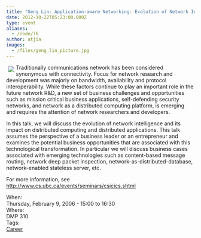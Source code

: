 ```yaml
---
title: "Geng Lin: Application-aware Networking: Evolution of Network Intelligence"
date: 2012-10-22T05:23:00.000Z
type: event
aliases:
  - /node/76
author: atjia
images:
  - /files/geng_lin_picture.jpg
---
```


<div class="field field-name-body field-type-text-with-summary field-label-hidden"><div class="field-items"><div class="field-item even"><p><img src="/files/geng_lin_picture.jpg" align="left" vspace="5" hspace="5">Traditionally communications network has been considered synonymous with connectivity. Focus for network research and development was majorly on bandwidth, availability and protocol interoperability. While these factors continue to play an important role in the future network R&amp;D, a new set of business challenges and opportunities such as mission critical business applications, self-defending security networks, and network as a distributed computing platform, is emerging and requires the attention of network researchers and developers.</p>
<p>In this talk, we will discuss the evolution of network intelligence and its impact on distributed computing and distributed applications. This talk assumes the perspective of a business leader or an entrepreneur and examines the potential business opportunities that are associated with this technological transformation. In particular we will discuss business cases associated with emerging technologies such as content-based message routing, network deep packet inspection, network-as-distributed-database, network-enabled stateless server, etc.</p>
<p>For more information, see <a href="http://www.cs.ubc.ca/events/seminars/csicics.shtml">http://www.cs.ubc.ca/events/seminars/csicics.shtml</a></p>
<!--break--></div></div></div><div class="field field-name-field-dates field-type-datetime field-label-above"><div class="field-label">When:&#xA0;</div><div class="field-items"><div class="field-item even"><span class="date-display-single">Thursday, February 9, 2006 - <span class="date-display-range"><span class="date-display-start">15:00</span> to <span class="date-display-end">16:30</span></span></span></div></div></div><div class="field field-name-field-location field-type-text field-label-above"><div class="field-label">Where:&#xA0;</div><div class="field-items"><div class="field-item even">DMP 310</div></div></div>    <footer>
    <div class="field field-name-field-tags field-type-taxonomy-term-reference field-label-above"><div class="field-label">Tags:&#xA0;</div><div class="field-items"><div class="field-item even"><a href="/career">Career</a></div></div></div>      </footer>
